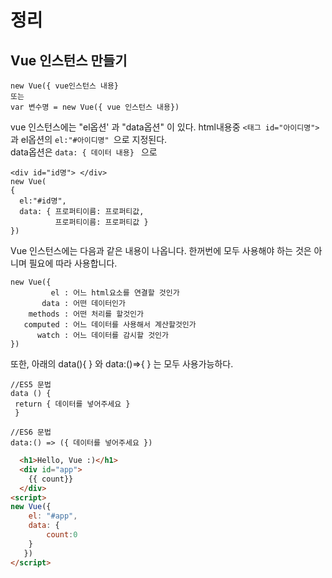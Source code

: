 # 정리

## Vue 인스턴스 만들기

```
new Vue({ vue인스턴스 내용}
또는 
var 변수명 = new Vue({ vue 인스턴스 내용})
```
vue 인스턴스에는 "el옵션' 과 "data옵션" 이 있다.
html내용중 ```<태그 id="아이디명">``` 과 el옵션의 ```el:"#아이디명" ```으로 지정된다.  
data옵션은 ``` data: { 데이터 내용}  ``` 으로

```
<div id="id명"> </div>
new Vue(
{
  el:"#id명",
  data: { 프로퍼티이름: 프로퍼티값,
          프로퍼티이름: 프로퍼티값 }
})

```

Vue 인스턴스에는 다음과 같은 내용이 나옵니다. 한꺼번에 모두 사용해야 하는 것은 아니며 필요에 따라 사용합니다.
```vue
new Vue({
         el : 어느 html요소를 연결할 것인가
       data : 어떤 데이터인가
    methods : 어떤 처리를 할것인가
   computed : 어느 데이터를 사용해서 계산할것인가
      watch : 어느 데이터를 감시할 것인가
})

```

또한, 아래의 data(){ } 와 data:()=>{ } 는 모두 사용가능하다. 

```
//ES5 문법
data () {
 return { 데이터를 넣어주세요 }
 }

//ES6 문법
data:() => ({ 데이터를 넣어주세요 })
```

```html
  <h1>Hello, Vue :)</h1>
  <div id="app">
    {{ count}}
  </div>
<script>
new Vue({
    el: "#app",
	data: {
		count:0
	}
   })
</script>
```

